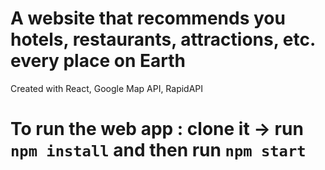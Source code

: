# A website that recommends you hotels, restaurants, attractions, etc. every place on Earth

Created with React, Google Map API, RapidAPI

# To run the web app : clone it -> run `npm install` and then run `npm start`
